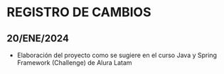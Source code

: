 # REGISTRO DE CAMBIOS

## 20/ENE/2024
- Elaboración del proyecto como se sugiere en el curso Java y Spring Framework (Challenge) de Alura Latam
